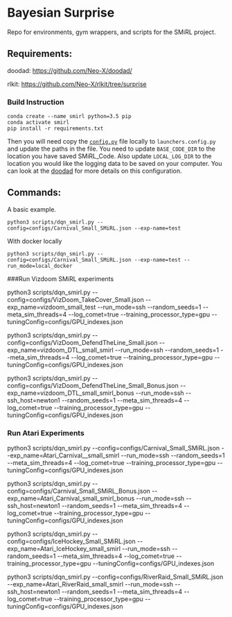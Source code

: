 # Bayesian Surprise

Repo for environments, gym wrappers, and scripts for the SMiRL project.


## Requirements:

doodad: https://github.com/Neo-X/doodad/

rlkit: https://github.com/Neo-X/rlkit/tree/surprise

### Build Instruction

```
conda create --name smirl python=3.5 pip
conda activate smirl
pip install -r requirements.txt
```

Then you will need copy the [`config.py`](https://github.com/Neo-X/doodad/blob/master/doodad/easy_launch/config.py) file locally to `launchers.config.py` and update the paths in the file. 
You need to update `BASE_CODE_DIR` to the location you have saved SMiRL_Code.
Also update `LOCAL_LOG_DIR` to the location you would like the logging data to be saved on your computer.
You can look at the [doodad](https://github.com/Neo-X/doodad/) for more details on this configuration.

## Commands:

A basic example.
```
python3 scripts/dqn_smirl.py --config=configs/Carnival_Small_SMiRL.json --exp-name=test
```
With docker locally
```
python3 scripts/dqn_smirl.py --config=configs/Carnival_Small_SMiRL.json --exp-name=test --run_mode=local_docker
```
###Run Vizdoom SMiRL experiments

python3 scripts/dqn_smirl.py --config=configs/VizDoom_TakeCover_Small.json --exp_name=vizdoom_small_test --run_mode=ssh --random_seeds=1 --meta_sim_threads=4 --log_comet=true --training_processor_type=gpu --tuningConfig=configs/GPU_indexes.json

 python3 scripts/dqn_smirl.py --config=configs/VizDoom_DefendTheLine_Small.json --exp_name=vizdoom_DTL_small_smirl --run_mode=ssh  --random_seeds=1 --meta_sim_threads=4 --log_comet=true --training_processor_type=gpu --tuningConfig=configs/GPU_indexes.json

 python3 scripts/dqn_smirl.py --config=configs/VizDoom_DefendTheLine_Small_Bonus.json --exp_name=vizdoom_DTL_small_smirl_bonus --run_mode=ssh --ssh_host=newton1 --random_seeds=1 --meta_sim_threads=4 --log_comet=true --training_processor_type=gpu --tuningConfig=configs/GPU_indexes.json

### Run Atari Experiments

python3 scripts/dqn_smirl.py --config=configs/Carnival_Small_SMiRL.json --exp_name=Atari_Carnival__small_smirl --run_mode=ssh  --random_seeds=1 --meta_sim_threads=4 --log_comet=true --training_processor_type=gpu --tuningConfig=configs/GPU_indexes.json

python3 scripts/dqn_smirl.py --config=configs/Carnival_Small_SMiRL_Bonus.json --exp_name=Atari_Carnival_small_smirl_bonus --run_mode=ssh --ssh_host=newton1 --random_seeds=1 --meta_sim_threads=4 --log_comet=true --training_processor_type=gpu --tuningConfig=configs/GPU_indexes.json

python3 scripts/dqn_smirl.py --config=configs/IceHockey_Small_SMiRL.json --exp_name=Atari_IceHockey_small_smirl --run_mode=ssh  --random_seeds=1 --meta_sim_threads=4 --log_comet=true --training_processor_type=gpu --tuningConfig=configs/GPU_indexes.json

python3 scripts/dqn_smirl.py --config=configs/RiverRaid_Small_SMiRL.json --exp_name=Atari_RiverRaid_small_smirl --run_mode=ssh --ssh_host=newton1 --random_seeds=1 --meta_sim_threads=4 --log_comet=true --training_processor_type=gpu --tuningConfig=configs/GPU_indexes.json
